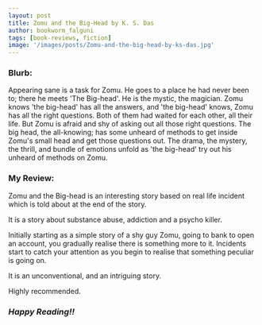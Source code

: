 ```yaml
---
layout: post
title: Zomu and the Big-Head by K. S. Das
author: bookworm_falguni
tags: [book-reviews, fiction]
image: '/images/posts/Zomu-and-the-big-head-by-ks-das.jpg'
---
```

### **Blurb:**
Appearing sane is a task for Zomu. He goes to a place he had never been to; there he meets 'The Big-head'. He is the mystic, the magician. Zomu knows 'the big-head' has all the answers, and 'the big-head' knows, Zomu has all the right questions. Both of them had waited for each other, all their life. But Zomu is afraid and shy of asking out all those right questions. The big head, the all-knowing; has some unheard of methods to get inside Zomu's small head and get those questions out. The drama, the mystery, the thrill, and bundle of emotions unfold as 'the big-head' try out his unheard of methods on Zomu.

### **My Review:**
Zomu and the Big-head is an interesting story based on real life incident which is told about at the end of the story.

It is a story about substance abuse, addiction and a psycho killer.

Initially starting as a simple story of a shy guy Zomu, going to bank to open an account, you gradually realise there is something more to it. Incidents start to catch your attention as you begin to realise that something peculiar is going on.

It is an unconventional, and an intriguing story.

Highly recommended.



### ***Happy Reading!!***
